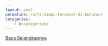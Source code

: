 ```yaml
---
layout: post
permalink: /arti-mimpi-tersesat-di-kuburan/
categories:
    - Uncategorized
---
```


[Baca Selengkapnya](/05)